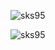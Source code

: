 <!--### Hi there 👋 -->

<!--
**sks95/sks95** is a ✨ _special_ ✨ repository because its `README.md` (this file) appears on your GitHub profile.

Here are some ideas to get you started:

- 🔭 I’m currently working on ...
- 🌱 I’m currently learning ...
- 👯 I’m looking to collaborate on ...
- 🤔 I’m looking for help with ...
- 💬 Ask me about ...
- 📫 How to reach me: ...
- 😄 Pronouns: ...
- ⚡ Fun fact: ...
-->
<p>
  <img src="https://github-readme-stats.vercel.app/api?username=sks95&show_icons=true&theme=dark" alt="sks95">
</p>
 
<p><img align="center" src="https://github-readme-stats.vercel.app/api/top-langs?username=sks95&show_icons=true&theme=dark&locale=en&layout=compact" alt="sks95" /></p>

<!--
[![sks95's wakatime stats](https://github-readme-stats.vercel.app/api/wakatime?username=sks95&theme=dark)](https://github.com/sks95)
-->
